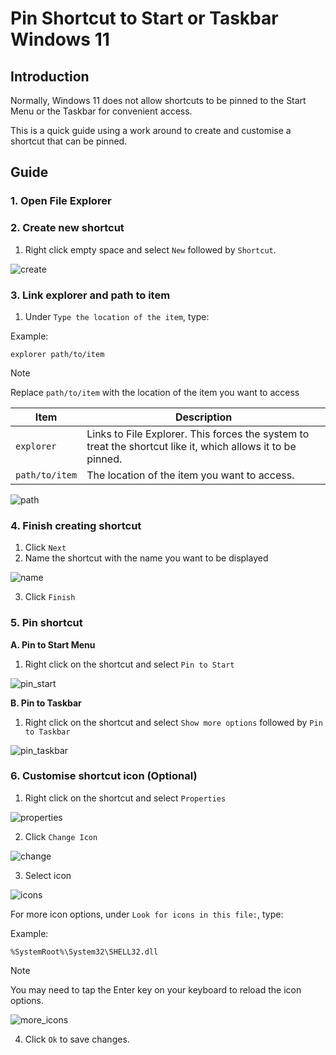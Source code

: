 # Pin Shortcut to Start or Taskbar Windows 11

## Introduction

Normally, Windows 11 does not allow shortcuts to be pinned to the Start Menu or the Taskbar for convenient access.

This is a quick guide using a work around to create and customise a shortcut that can be pinned.

## Guide

### 1. Open File Explorer
### 2. Create new shortcut

1. Right click empty space and select `New` followed by `Shortcut`.

![create](assets/create.png)

### 3. Link explorer and path to item

1. Under `Type the location of the item`, type:

Example:

    explorer path/to/item

> [!NOTE]
> Replace `path/to/item` with the location of the item you want to access

| Item | Description |
| --- | --- |
| `explorer` | Links to File Explorer. This forces the system to treat the shortcut like it, which allows it to be pinned. |
| `path/to/item` | The location of the item you want to access. |

![path](assets/path.png)

### 4. Finish creating shortcut

1. Click `Next`
2. Name the shortcut with the name you want to be displayed

![name](assets/name.png)

3. Click `Finish`

### 5. Pin shortcut

**A. Pin to Start Menu**

1. Right click on the shortcut and select `Pin to Start`

![pin_start](assets/pin_start.png)

**B. Pin to Taskbar**

1. Right click on the shortcut and select `Show more options` followed by `Pin to Taskbar`

![pin_taskbar](assets/pin_taskbar.png)

### 6. Customise shortcut icon (Optional)

1. Right click on the shortcut and select `Properties`

![properties](assets/properties.png)

2. Click `Change Icon`

![change](assets/change.png)

3. Select icon

![icons](assets/icons.png)

For more icon options, under `Look for icons in this file:`, type:

Example:

    %SystemRoot%\System32\SHELL32.dll

> [!NOTE]
> You may need to tap the Enter key on your keyboard to reload the icon options.

![more_icons](assets/more_icons.png)

4. Click `Ok` to save changes.